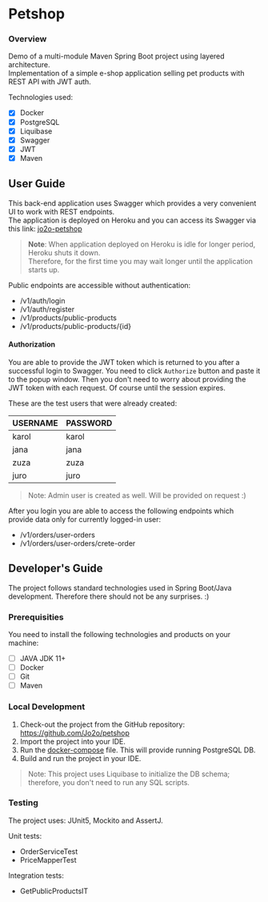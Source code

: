 # Petshop

### Overview
Demo of a multi-module Maven Spring Boot project using layered architecture.<br/>
Implementation of a simple e-shop application selling pet products with REST API with JWT auth.<br/>

Technologies used: 
- [x] Docker
- [x] PostgreSQL
- [x] Liquibase
- [x] Swagger
- [x] JWT
- [x] Maven

## User Guide

This back-end application uses Swagger which provides a very convenient UI to work with REST endpoints.<br/>
The application is deployed on Heroku and you can access its Swagger via this link: [jo2o-petshop](http://jo2o-petshop.herokuapp.com/swagger-ui.html#/) <br/>

> **Note**: When application deployed on Heroku is idle for longer period, Heroku shuts it down.<br/>Therefore, for the first time you may wait longer 
> until the application starts up.

Public endpoints are accessible without authentication:
- /v1/auth/login
- /v1/auth/register
- /v1/products/public-products
- /v1/products/public-products/{id}

#### Authorization

You are able to provide the JWT token which is returned to you after a successful login to Swagger. You need to click `Authorize` button 
and paste it to the popup window. Then you don't need to worry about providing the JWT token with each request. Of course until the session expires.

These are the test users that were already created:

|USERNAME|PASSWORD|
|--------|--------|
|karol|karol|
|jana|jana|
|zuza|zuza|
|juro|juro|

> Note: Admin user is created as well. Will be provided on request :)

After you login you are able to access the following endpoints which provide data only for currently logged-in user:
- /v1/orders/user-orders
- /v1/orders/user-orders/crete-order

## Developer's Guide

The project follows standard technologies used in Spring Boot/Java development. Therefore there should not be any surprises. :)

### Prerequisities

You need to install the following technologies and products on your machine:
- [ ] JAVA JDK 11+
- [ ] Docker
- [ ] Git
- [ ] Maven

### Local Development

1. Check-out the project from the GitHub repository: https://github.com/Jo2o/petshop
1. Import the project into your IDE.
1. Run the [docker-compose](docker/docker-compose.yml) file. This will provide running PostgreSQL DB.
1. Build and run the project in your IDE.

> Note: This project uses Liquibase to initialize the DB schema; therefore, you don't need to run any SQL scripts.

### Testing

The project uses: JUnit5, Mockito and AssertJ.

Unit tests:
- OrderServiceTest
- PriceMapperTest

Integration tests:
- GetPublicProductsIT



